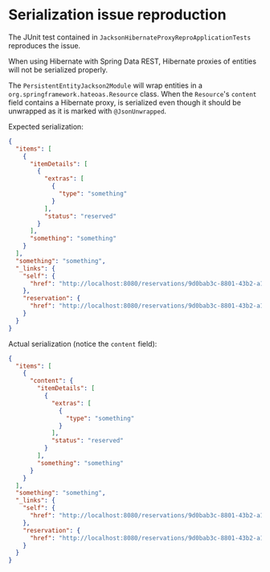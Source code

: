 Serialization issue reproduction
========

The JUnit test contained in `JacksonHibernateProxyReproApplicationTests` reproduces the issue.

When using Hibernate with Spring Data REST, Hibernate proxies of entities will not be serialized properly.

The `PersistentEntityJackson2Module` will wrap entities in a `org.springframework.hateoas.Resource` class.
When the `Resource`'s `content` field contains a Hibernate proxy, is serialized even though it should be
unwrapped as it is marked with `@JsonUnwrapped`.

Expected serialization:
```json
{
  "items": [
    {
      "itemDetails": [
        {
          "extras": [
            {
              "type": "something"
            }
          ],
          "status": "reserved"
        }
      ],
      "something": "something"
    }
  ],
  "something": "something",
  "_links": {
    "self": {
      "href": "http://localhost:8080/reservations/9d0bab3c-8801-43b2-a15e-d7d6bfc08116"
    },
    "reservation": {
      "href": "http://localhost:8080/reservations/9d0bab3c-8801-43b2-a15e-d7d6bfc08116"
    }
  }
}
```

Actual serialization (notice the `content` field):
```json
{
  "items": [
    {
      "content": {
        "itemDetails": [
          {
            "extras": [
              {
                "type": "something"
              }
            ],
            "status": "reserved"
          }
        ],
        "something": "something"
      }
    }
  ],
  "something": "something",
  "_links": {
    "self": {
      "href": "http://localhost:8080/reservations/9d0bab3c-8801-43b2-a15e-d7d6bfc08116"
    },
    "reservation": {
      "href": "http://localhost:8080/reservations/9d0bab3c-8801-43b2-a15e-d7d6bfc08116"
    }
  }
}
```